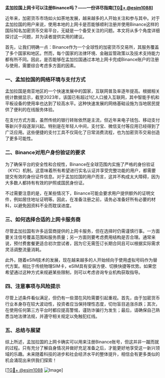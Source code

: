 **孟加拉国上网卡可以注册Binance吗？——一份详尽指南[[TG💪+ @esim1088](https://t.me/s/esim1088)]**

近年来，加密货币市场如火如荼地发展，越来越多的人开始关注和参与其中。对于孟加拉国的用户来说，使用本地的上网卡是否能够顺利注册并使用Binance这样的国际知名加密货币交易平台，无疑是一个备受关注的问题。本文将从多个角度详细探讨这一问题，并为读者提供实用的建议。

首先，让我们明确一点：Binance作为一个全球性的加密货币交易所，其服务覆盖了多个国家和地区。然而，每个国家的法律环境、金融监管政策以及技术支持能力都有所不同。因此，是否能够在孟加拉国通过本地上网卡完成Binance账户的注册与使用，需要综合考虑多方面的因素。

### **一、孟加拉国的网络环境与支付方式**

孟加拉国是南亚地区的一个快速发展中的国家，互联网普及率逐年提高。根据相关统计数据显示，截至2023年，该国已有超过1亿人口接入互联网，其中智能手机和平板设备的使用率也达到了较高水平。这种快速发展的网络基础设施为当地居民提供了便利的在线服务体验。

在支付方式方面，虽然传统的银行转账依然是主流，但近年来电子钱包、移动支付等新兴手段逐渐兴起。特别是在年轻人中间，支付宝、微信支付等应用已经得到了广泛应用。这些便捷的支付工具不仅简化了日常消费流程，也为加密货币交易创造了更多可能性。

### **二、Binance对用户身份验证的要求**

为了确保平台的安全性和合规性，Binance在全球范围内实施了严格的身份验证（KYC）机制。这意味着所有希望进行实名认证并享受完整功能的用户，都需要提交有效的身份证件信息。对于孟加拉国的用户而言，这并不构成太大障碍，因为大多数人都持有有效的护照或国民身份证。

不过需要注意的是，在某些情况下，Binance可能会要求用户提供额外的证明文件，例如居住地址证明等。因此，在准备注册之前，请务必准备好所有必要的材料，以避免因资料不全而耽误进度。

### **三、如何选择合适的上网卡服务商**

尽管孟加拉国有许多运营商提供的上网卡服务，但在选择时仍需谨慎行事。一方面要关注信号覆盖范围和服务质量；另一方面则要考虑费用结构是否合理。通常来说，预付费套餐更适合初次尝试者，因为它无需签订长期合同且可以根据实际需求灵活调整流量消耗。

此外，随着eSIM技术的发展，现在越来越多的人开始倾向于使用虚拟号码作为替代方案。相比于传统物理SIM卡，eSIM具有安装方便、切换快捷等优势。如果您希望通过这种方式来规避某些限制，则可以考虑咨询专业机构获取指导。

### **四、注意事项与风险提示**

尽管上述条件看似满足，但仍有一些潜在风险需要引起重视。首先，由于加密货币行业本身存在较大波动性，投资者应当保持理性态度，切勿盲目追涨杀跌；其次，在使用任何第三方平台时都应提高警惕，谨防诈骗行为发生；最后，请确保自己熟悉当地法律法规，并遵守相关规定以免触犯红线。

### **五、总结与展望**

综上所述，孟加拉国的上网卡确实可以用来注册Binance账号，但这并非一蹴而就的过程。只有充分了解自身情况并做好充足准备之后，才能更好地享受这一新兴领域的乐趣。未来随着科技的进步和社会经济水平的整体提升，相信会有更多类似的机会涌现出来供我们探索！

[[TG💪+ @esim1088](https://t.me/s/esim1088) ![Image](https://i.postimg.cc/4NQfJmqS/Snipaste-2025-05-13-00-14-12.png)]